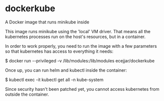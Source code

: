 # dockerkube
A Docker image that runs minikube inside

This image runs minikube using the 'local' VM driver. That means all the
kubernetes processes run on the host's resources, but in a container.

In order to work properly, you need to run the image with a few parameters
so that kubernetes has access to everything it needs:

$ docker run --privileged -v /lib/modules:/lib/modules ecejjar/dockerkube

Once up, you can run helm and kubectl inside the container:

$ kubectl exec -it <container-name> kubectl get all -n kube-system

Since security hasn't been patched yet, you cannot access kubernetes from
outside the container.

